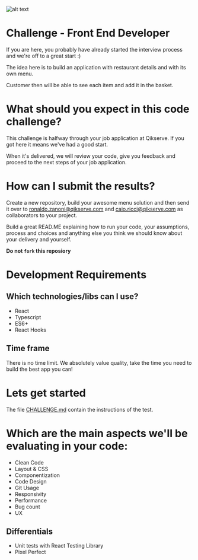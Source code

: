 ![alt text](https://qikserve.com/wp-content/uploads/2021/11/Blue-Logo.png)
# Challenge - Front End Developer
If you are here, you probably have already started the interview process and we're off to a great start :)

The idea here is to build an application with restaurant details and with its own menu.

Customer then will be able to see each item and add it in the basket.

# What should you expect in this code challenge?
This challenge is halfway through your job application at Qikserve. If you got here it means we've had a good start.

When it's delivered, we will review your code, give you feedback and proceed to the next steps of your job application.

# How can I submit the results?
Create a new repository, build your awesome menu solution and then send it over to ronaldo.zanoni@qikserve.com and caio.ricci@qikserve.com as collaborators to your project.

Build a great READ.ME explaining how to run your code, your assumptions, process and choices and anything else you think we should know about your delivery and yourself.

**Do not `fork` this reposiory**




# Development Requirements
## Which technologies/libs can I use?
- React
- Typescript
- ES6+
- React Hooks


## Time frame
There is no time limit. We absolutely value quality, take the time you need to build the best app you can! 


# Lets get started
The file [CHALLENGE.md](CHALLENGE.md) contain the instructions of the test.

# Which are the main aspects we'll be evaluating in your code:
- Clean Code
- Layout & CSS
- Componentization
- Code Design
- Git Usage
- Responsivity
- Performance
- Bug count
- UX

## Differentials
- Unit tests with React Testing Library
- Pixel Perfect
